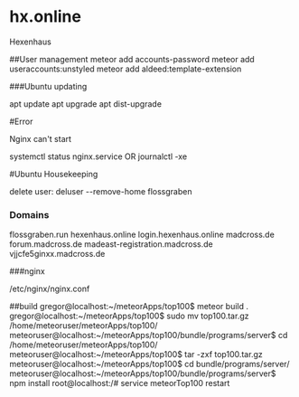 # hx.online
Hexenhaus


##User management
meteor add accounts-password
meteor add useraccounts:unstyled
meteor add aldeed:template-extension


###Ubuntu updating

apt update
apt upgrade
apt dist-upgrade


#Error

Nginx can't start

systemctl status nginx.service OR journalctl -xe

#Ubuntu Housekeeping

delete user: deluser --remove-home flossgraben


### Domains

flossgraben.run
hexenhaus.online
    login.hexenhaus.online
madcross.de
    forum.madcross.de
    madeast-registration.madcross.de
    vjjcfe5ginxx.madcross.de

###nginx

/etc/nginx/nginx.conf

##build
gregor@localhost:~/meteorApps/top100$ meteor build .
gregor@localhost:~/meteorApps/top100$ sudo mv top100.tar.gz /home/meteoruser/meteorApps/top100/
meteoruser@localhost:~/meteorApps/top100/bundle/programs/server$ cd /home/meteoruser/meteorApps/top100/
meteoruser@localhost:~/meteorApps/top100$ tar -zxf top100.tar.gz
meteoruser@localhost:~/meteorApps/top100$ cd bundle/programs/server/
meteoruser@localhost:~/meteorApps/top100/bundle/programs/server$ npm install
root@localhost:/# service meteorTop100 restart

